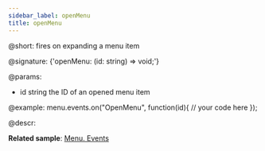 ```yaml
---
sidebar_label: openMenu
title: openMenu
---          
```


@short: fires on expanding a menu item

@signature: {'openMenu: (id: string) => void;'}

@params:
- id 		string		the ID of an opened menu item

@example:
menu.events.on("OpenMenu", function(id){
    // your code here
});

@descr:

**Related sample**: [Menu. Events](https://snippet.dhtmlx.com/yjt39a4k)
